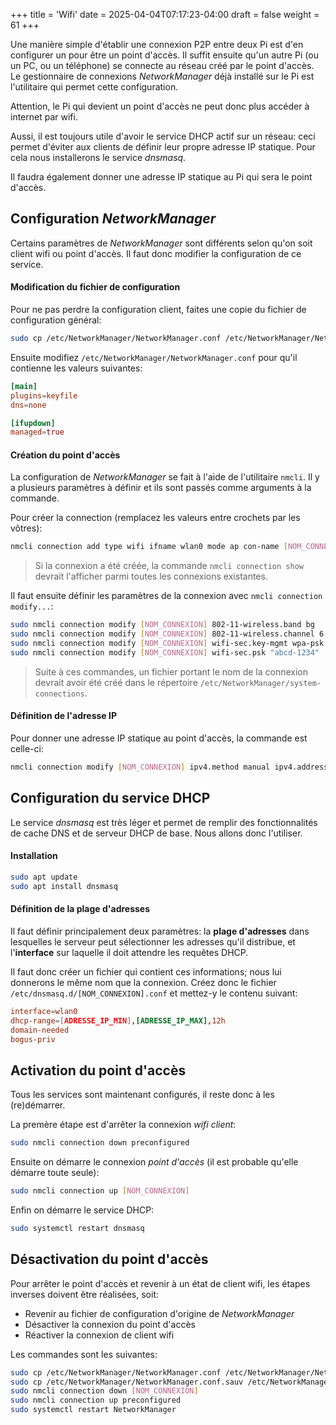 +++
title = 'Wifi'
date = 2025-04-04T07:17:23-04:00
draft = false
weight = 61
+++

Une manière simple d'établir une connexion P2P entre deux Pi est d'en configurer un pour être un point d'accès. Il suffit ensuite qu'un autre Pi (ou un PC, ou un téléphone) se connecte au réseau créé par le point d'accès. Le gestionnaire de connexions *NetworkManager* déjà installé sur le Pi est l'utilitaire qui permet cette configuration.

Attention, le Pi qui devient un point d'accès ne peut donc plus accéder à internet par wifi.

Aussi, il est toujours utile d'avoir le service DHCP actif sur un réseau: ceci permet d'éviter aux clients de définir leur propre adresse IP statique. Pour cela nous installerons le service *dnsmasq*. 

Il faudra également donner une adresse IP statique au Pi qui sera le point d'accès.

## Configuration *NetworkManager*
Certains paramètres de *NetworkManager* sont différents selon qu'on soit client wifi ou point d'accès. Il faut donc modifier la configuration de ce service.

#### Modification du fichier de configuration
Pour ne pas perdre la configuration client, faites une copie du fichier de configuration général:
```bash
sudo cp /etc/NetworkManager/NetworkManager.conf /etc/NetworkManager/NetworkManager.conf.sauv
```
Ensuite modifiez `/etc/NetworkManager/NetworkManager.conf` pour qu'il contienne les valeurs suivantes:
```conf
[main]
plugins=keyfile
dns=none

[ifupdown]
managed=true
```

#### Création du point d'accès
La configuration de *NetworkManager* se fait à l'aide de l'utilitaire `nmcli`. Il y a plusieurs paramètres à définir et ils sont passés comme arguments à la commande.

Pour créer la connection (remplacez les valeurs entre crochets par les vôtres):
```bash {wrap="false"}
nmcli connection add type wifi ifname wlan0 mode ap con-name [NOM_CONNEXION] ssid [NOM_RÉSEAU_WIFI]
```
> Si la connexion a été créée, la commande `nmcli connection show` devrait l'afficher parmi toutes les connexions existantes.

Il faut ensuite définir les paramètres de la connexion avec `nmcli connection modify...`:
```bash
sudo nmcli connection modify [NOM_CONNEXION] 802-11-wireless.band bg
sudo nmcli connection modify [NOM_CONNEXION] 802-11-wireless.channel 6
sudo nmcli connection modify [NOM_CONNEXION] wifi-sec.key-mgmt wpa-psk
sudo nmcli connection modify [NOM_CONNEXION] wifi-sec.psk "abcd-1234"
```
> Suite à ces commandes, un fichier portant le nom de la connexion devrait avoir été créé dans le répertoire `/etc/NetworkManager/system-connections`.

#### Définition de l'adresse IP
Pour donner une adresse IP statique au point d'accès, la commande est celle-ci:
```bash
nmcli connection modify [NOM_CONNEXION] ipv4.method manual ipv4.addresses [ADRESSE/MASQUE]
```
<!--
Ces deux lignes semblent inutiles:
sudo nmcli connection modify ap_fruit ipv4.gateway 10.10.1.1
sudo nmcli connection modify ap_fruit ipv4.dns 8.8.8.8
-->

## Configuration du service DHCP
Le service *dnsmasq* est très léger et permet de remplir des fonctionnalités de cache DNS et de serveur DHCP de base. Nous allons donc l'utiliser.

#### Installation
```bash
sudo apt update
sudo apt install dnsmasq
```

#### Définition de la plage d'adresses
Il faut définir principalement deux paramètres: la **plage d'adresses** dans lesquelles le serveur peut sélectionner les adresses qu'il distribue, et l'**interface** sur laquelle il doit attendre les requêtes DHCP.

Il faut donc créer un fichier qui contient ces informations; nous lui donnerons le même nom que la connexion. Créez donc le fichier `/etc/dnsmasq.d/[NOM_CONNEXION].conf` et mettez-y le contenu suivant:
```conf
interface=wlan0
dhcp-range=[ADRESSE_IP_MIN],[ADRESSE_IP_MAX],12h
domain-needed
bogus-priv
```

## Activation du point d'accès
Tous les services sont maintenant configurés, il reste donc à les (re)démarrer. 

La premère étape est d'arrêter la connexion *wifi client*:
```bash
sudo nmcli connection down preconfigured
```

Ensuite on démarre le connexion *point d'accès* (il est probable qu'elle démarre toute seule):
```bash
sudo nmcli connection up [NOM_CONNEXION]
```

Enfin on démarre le service DHCP:
```bash
sudo systemctl restart dnsmasq
```

## Désactivation du point d'accès
Pour arrêter le point d'accès et revenir à un état de client wifi, les étapes inverses doivent être réalisées, soit:
- Revenir au fichier de configuration d'origine de *NetworkManager*
- Désactiver la connexion du point d'accès
- Réactiver la connexion de client wifi

Les commandes sont les suivantes:
```bash {wrap="false"}
sudo cp /etc/NetworkManager/NetworkManager.conf /etc/NetworkManager/NetworkManager.conf.point_acces
sudo cp /etc/NetworkManager/NetworkManager.conf.sauv /etc/NetworkManager/NetworkManager.conf
sudo nmcli connection down [NOM_CONNEXION]
sudo nmcli connection up preconfigured
sudo systemctl restart NetworkManager
```